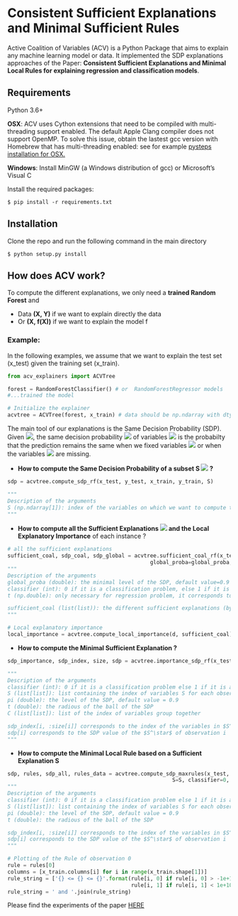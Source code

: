 # Consistent Sufficient Explanations and Minimal Sufficient Rules 
 
Active Coalition of Variables (ACV) is a Python Package that aims to explain any machine learning model or data. 
It implemented the SDP explanations approaches of the Paper: **Consistent Sufficient Explanations and Minimal Local Rules for
explaining regression and classification models**.
 
## Requirements
Python 3.6+ 

**OSX**: ACV uses Cython extensions that need to be compiled with multi-threading support enabled. 
The default Apple Clang compiler does not support OpenMP.
To solve this issue, obtain the lastest gcc version with Homebrew that has multi-threading enabled: 
see for example [pysteps installation for OSX.](https://pypi.org/project/pysteps/1.0.0/)

**Windows**: Install MinGW (a Windows distribution of gcc) or Microsoft’s Visual C

Install the required packages:

```
$ pip install -r requirements.txt
```

## Installation

Clone the repo and run the following command in the main directory
```
$ python setup.py install
```

## How does ACV work?
To compute the different explanations, we only need a **trained Random Forest** and 
- Data **(X, Y)** if we want to explain directly the data
- Or **(X, f(X))** if we want to explain the model f

### Example:
In the following examples, we assume that we want to explain the test set (x_test) given the training set (x_train).

```python
from acv_explainers import ACVTree

forest = RandomForestClassifier() # or  RandomForestRegressor models
#...trained the model

# Initialize the explainer
acvtree = ACVTree(forest, x_train) # data should be np.ndarray with dtype=double
```
The main tool of our explanations is the Same Decision Probability (SDP). Given <img src="https://latex.codecogs.com/gif.latex?x%20%3D%20%28x_S%2C%20x_%7B%5Cbar%7BS%7D%7D%29" />, the same decision probability <img src="https://latex.codecogs.com/gif.latex?SDP_S%28x%2C%20f%29" /> of variables <img src="https://latex.codecogs.com/gif.latex?x_S" />  is the probabilty that the prediction remains the same when we fixed variables 
<img src="https://latex.codecogs.com/gif.latex?X_S=x_S" /> or when the variables <img src="https://latex.codecogs.com/gif.latex?X_{\bar{S}}" /> are missing.

* **How to compute  the Same Decision Probability of a subset S <img src="https://latex.codecogs.com/gif.latex?SDP_S%28x%2C%20f%29" />  ?**

```python
sdp = acvtree.compute_sdp_rf(x_test, y_test, x_train, y_train, S)

"""
Description of the arguments    
S (np.ndarray[1]): index of the variables on which we want to compute the SDP
"""
```
* **How to compute all the Sufficient Explanations <img src="https://latex.codecogs.com/gif.latex?S^\star" /> 
and the Local Explanatory Importance** of each instance ?
```python
# all the sufficient explanations 
sufficient_coal, sdp_coal, sdp_global = acvtree.sufficient_coal_rf(x_test, y_test, x_train, y_train,
                                             global_proba=global_proba, classifier=0, t=t)
"""
Description of the arguments
global_proba (double): the minimal level of the SDP, default value=0.9
classifier (int): 0 if it is a classification problem, else 1 if it is a regression problem
t (np.double): only necessary for regression problem, it corresponds to the radius of the ball of the SDP 

sufficient_coal (list(list)): the different sufficient explanations (by index) for each instance in x_test
"""

# Local explanatory importance
local_importance = acvtree.compute_local_importance(d, sufficient_coal)
```

*  **How to compute the Minimal Sufficient Explanation ?**
```python
sdp_importance, sdp_index, size, sdp = acvtree.importance_sdp_rf(x_test, y_test, x_train, y_train, data, C=[[]], global_proba=0.9)

"""
Description of the arguments
classifier (int): 0 if it is a classification problem else 1 if it is a regression problem
S (list[list]): list containing the index of variables S for each observation
pi (double): the level of the SDP, default value = 0.9
t (double): the radious of the ball of the SDP 
C (list[list]): list of the index of variables group together

sdp_index[i, :size[i]] corresponds to the index of the variables in $S^\star$ of observation i  
sdp[i] corresponds to the SDP value of the $S^\star$ of observation i
"""
```

* **How to compute the Minimal Local Rule based on a Sufficient Explanation S**

```python
sdp, rules, sdp_all, rules_data = acvtree.compute_sdp_maxrules(x_test, y_test, x_train, y_train,
                                                    S=S, classifier=0, t=t, pi=pi)
"""
Description of the arguments
classifier (int): 0 if it is a classification problem else 1 if it is a regression problem
S (list[list]): list containing the index of variables S for each observation
pi (double): the level of the SDP, default value = 0.9
t (double): the radious of the ball of the SDP 

sdp_index[i, :size[i]] corresponds to the index of the variables in $S^\star$ of observation i  
sdp[i] corresponds to the SDP value of the $S^\star$ of observation i
"""

# Plotting of the Rule of observation 0 
rule = rules[0]
columns = [x_train.columns[i] for i in range(x_train.shape[1])]
rule_string = ['{} <= {} <= {}'.format(rule[i, 0] if rule[i, 0] > -1e+10 else -np.inf, columns[i],
                                       rule[i, 1] if rule[i, 1] < 1e+10 else +np.inf) for i in S]
rule_string = ' and '.join(rule_string)
```

Please find the experiments of the paper [HERE](https://github.com/aistats2022exp/ConsistentExplanations/tree/main/notebook)

